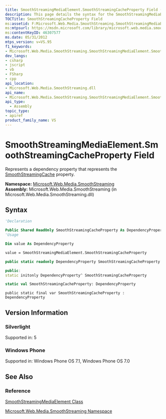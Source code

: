 ```yaml
---
title: SmoothStreamingMediaElement.SmoothStreamingCacheProperty Field (Microsoft.Web.Media.SmoothStreaming)
description: This page details the syntax for the SmoothStreamingMediaElement.SmoothStreamingCacheProperty Field. It represents a dependency property that represents the SmoothStreamingCache property.
TOCTitle: SmoothStreamingCacheProperty Field
ms:assetid: F:Microsoft.Web.Media.SmoothStreaming.SmoothStreamingMediaElement.SmoothStreamingCacheProperty
ms:mtpsurl: https://msdn.microsoft.com/library/microsoft.web.media.smoothstreaming.smoothstreamingmediaelement.smoothstreamingcacheproperty(v=VS.95)
ms:contentKeyID: 46307577
ms.date: 05/31/2012
mtps_version: v=VS.95
f1_keywords:
- Microsoft.Web.Media.SmoothStreaming.SmoothStreamingMediaElement.SmoothStreamingCacheProperty
dev_langs:
- csharp
- jscript
- vb
- FSharp
- cpp
api_location:
- Microsoft.Web.Media.SmoothStreaming.dll
api_name:
- Microsoft.Web.Media.SmoothStreaming.SmoothStreamingMediaElement.SmoothStreamingCacheProperty
api_type:
  - Assembly
topic_type:
- apiref
product_family_name: VS
---
```


# SmoothStreamingMediaElement.SmoothStreamingCacheProperty Field

Represents a dependency property that represents the [SmoothStreamingCache](smoothstreamingmediaelement-smoothstreamingcache-property-microsoft-web-media-smoothstreaming_1.md) property.

**Namespace:**  [Microsoft.Web.Media.SmoothStreaming](microsoft-web-media-smoothstreaming-namespace_1.md)  
**Assembly:**  Microsoft.Web.Media.SmoothStreaming (in Microsoft.Web.Media.SmoothStreaming.dll)

## Syntax

```vb
'Declaration

Public Shared ReadOnly SmoothStreamingCacheProperty As DependencyProperty
'Usage

Dim value As DependencyProperty

value = SmoothStreamingMediaElement.SmoothStreamingCacheProperty
```

```csharp
public static readonly DependencyProperty SmoothStreamingCacheProperty
```

```cpp
public:
static initonly DependencyProperty^ SmoothStreamingCacheProperty
```

``` fsharp
static val SmoothStreamingCacheProperty: DependencyProperty
```

```jscript
public static final var SmoothStreamingCacheProperty : DependencyProperty
```

## Version Information

### Silverlight

Supported in: 5  

### Windows Phone

Supported in: Windows Phone OS 7.1, Windows Phone OS 7.0  

## See Also

### Reference

[SmoothStreamingMediaElement Class](smoothstreamingmediaelement-class-microsoft-web-media-smoothstreaming_1.md)

[Microsoft.Web.Media.SmoothStreaming Namespace](microsoft-web-media-smoothstreaming-namespace_1.md)
